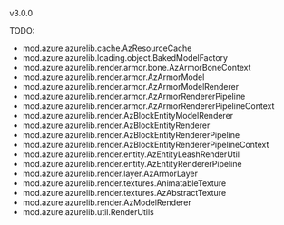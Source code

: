 v3.0.0

TODO: 
- mod.azure.azurelib.cache.AzResourceCache
- mod.azure.azurelib.loading.object.BakedModelFactory
- mod.azure.azurelib.render.armor.bone.AzArmorBoneContext
- mod.azure.azurelib.render.armor.AzArmorModel
- mod.azure.azurelib.render.armor.AzArmorModelRenderer
- mod.azure.azurelib.render.armor.AzArmorRendererPipeline
- mod.azure.azurelib.render.armor.AzArmorRendererPipelineContext
- mod.azure.azurelib.render.AzBlockEntityModelRenderer
- mod.azure.azurelib.render.AzBlockEntityRenderer
- mod.azure.azurelib.render.AzBlockEntityRendererPipeline
- mod.azure.azurelib.render.AzBlockEntityRendererPipelineContext
- mod.azure.azurelib.render.entity.AzEntityLeashRenderUtil
- mod.azure.azurelib.render.entity.AzEntityRendererPipeline
- mod.azure.azurelib.render.layer.AzArmorLayer
- mod.azure.azurelib.render.textures.AnimatableTexture
- mod.azure.azurelib.render.textures.AzAbstractTexture
- mod.azure.azurelib.render.AzModelRenderer
- mod.azure.azurelib.util.RenderUtils